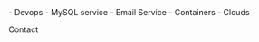 <head>
  <script data-ad-client="ca-pub-4718006397759079" async src="https://pagead2.googlesyndication.com/pagead/js/adsbygoogle.js"></script>
</head>
<body>
- Devops
- MySQL service
- Email Service
- Containers
- Clouds
<p/>
Contact <support@nextruby.com>
</body>
